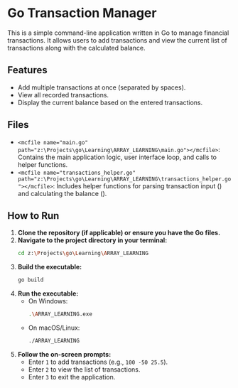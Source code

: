# Go Transaction Manager

This is a simple command-line application written in Go to manage financial transactions. It allows users to add transactions and view the current list of transactions along with the calculated balance.

## Features

-   Add multiple transactions at once (separated by spaces).
-   View all recorded transactions.
-   Display the current balance based on the entered transactions.

## Files

-   `<mcfile name="main.go" path="z:\Projects\go\Learning\ARRAY_LEARNING\main.go"></mcfile>`: Contains the main application logic, user interface loop, and calls to helper functions.
-   `<mcfile name="transactions_helper.go" path="z:\Projects\go\Learning\ARRAY_LEARNING\transactions_helper.go"></mcfile>`: Includes helper functions for parsing transaction input (<mcsymbol name="getTransactions" filename="transactions_helper.go" path="z:\Projects\go\Learning\ARRAY_LEARNING\transactions_helper.go" startline="19" type="function"></mcsymbol>) and calculating the balance (<mcsymbol name="calculateBalance" filename="transactions_helper.go" path="z:\Projects\go\Learning\ARRAY_LEARNING\transactions_helper.go" startline="9" type="function"></mcsymbol>).

## How to Run

1.  **Clone the repository (if applicable) or ensure you have the Go files.**
2.  **Navigate to the project directory in your terminal:**
    ```bash
    cd z:\Projects\go\Learning\ARRAY_LEARNING
    ```
3.  **Build the executable:**
    ```bash
    go build
    ```
4.  **Run the executable:**
    -   On Windows:
        ```bash
        .\ARRAY_LEARNING.exe
        ```
    -   On macOS/Linux:
        ```bash
        ./ARRAY_LEARNING
        ```
5.  **Follow the on-screen prompts:**
    -   Enter `1` to add transactions (e.g., `100 -50 25.5`).
    -   Enter `2` to view the list of transactions.
    -   Enter `3` to exit the application.
